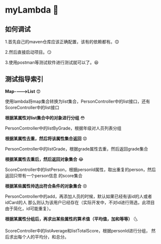 # myLambda :blossom:

## 如何调试

1.首先自己的maven仓库应该正确配置，该有的依赖都有。:blush:

2.然后直接启动项目。:smirk:

3.使用postman等测试软件进行测试就可以了。:satisfied:

## 测试指导索引

**Map---->List** :heart_eyes:

使用lambda将map集合转换为list集合，PersonController中的list接口，还有ScoreController中的list接口

**根据某属性对list集合中的对象进行分组** :flushed:

PersonController中的listByGrade，根据年级对人员列表分组

**根据某属性去重，然后将该属性集合返回** :worried:

PersonController中的listGrade，根据grade属性去重，然后返回grade集合

**根据某属性去重后，然后返回对象集合** :joy:

ScoreController中的listPerson，根据personId属性，取出重复的person，然后返回只带有一个person信息
的score集合

**根据某些属性帅选出符合条件的对象集合** :rage:

PersonController中的add，再添加人员的时候，默认如果已经有该id的人或者idCard的人
那么则认为该用户已经存在（实际开发中，不对id进行筛选，此项目由于简化，id可能重复）。

**根据某属性分组后，再求出某些属性的算术值（平均值，加和等等）** :last_quarter_moon_with_face:

ScoreController中的listAverage和listTotalScore，根据personId进行分组，
然后求出每个人的平均分，和总分。